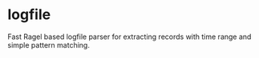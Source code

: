 # logfile
Fast Ragel based logfile parser for extracting records with time range and simple pattern matching.
